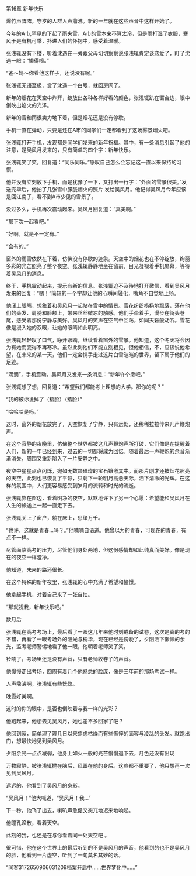 ﻿第16章 新年快乐

爆竹声阵阵，守岁的人群人声鼎沸。新的一年就在这些声音中这样开始了。

今年的A市,罕见的下起了雨夹雪，A市的雪本来不算太冷，但是雨打湿了衣服，寒风于是有机可乘，扑进人们的怀抱中，感受着温暖。

张浅辄没有下楼，听着沈遇在一旁跟父母切切察察说张浅辄肯定谈恋爱了，盯了沈遇一眼：“懒得喷。”

“爸～妈～你看他这样子，还说没有呢。”

张浅辄无语至极，赏了沈遇一个白眼，就回房间了。

新年的烟花在天空中炸开，绽放出各种各样好看的颜色，张浅辄趴在窗台边，眼中倒映出焰火的光泽。

新年的雪和雨很卖力地下着，但是烟花还是没有停歇。

手机一直在弹动，只要是还在A市的同学们一定都看到了这场雾景烟火吧。

张浅辄打开手机，发现都是同学们发来的新年祝福。其中，有一条消息引起了他的注意，是吴风月发来的，只有简单的四个字：新年快乐。

张浅辄笑了笑，回复道：“同乐同乐。”感叹自己怎么会忘记这一直以来保持的习惯。

他并没有立刻放下手机，而是犹豫了一下，又打出一行字：“外面的雪景很美。”发送完毕后，他拍了几张雪中朦胧烟火的照片 发给吴风月。他记得吴风月今年应该是回江南了，看不到A市少见的雪景了。

没过多久，手机再次震动起来。吴风月回复道：“真美啊。”

“那下次一起看吧。”

“好啊，就是不一定有。”

“会有的。”

窗外的雨雪依然在下着，仿佛没有停歇的迹象。天空中的烟花也在不停绽放，绚丽多彩的光芒照亮了整个夜空。张浅辄静静地坐在窗前，目光凝视着手机屏幕，等待着吴风月的消息。

终于，手机震动起来，提示有新的信息。张浅辄迫不及待地打开微信，看到吴风月发来的回复：“嗯！”简短的一个字却让他的心瞬间融化，嘴角不自觉地上扬。

他闭上眼睛，想象着和吴风月一起站在雪中的情景。雪花纷纷扬扬地飘落，落在他们的头发、肩膀和脸颊上，带来丝丝微凉的触感。他们手牵着手，漫步在街头巷尾，感受着那份宁静与美好。吴风月的笑声在空气中回荡，如同天籁般动听。雪花像是浸入她的双眼，让她的眼睛如此明亮。

张浅辄轻轻叹了口气，睁开眼睛，继续看着窗外的雪景。他知道，这个冬天将会因为有她而变得不再寒冷。虽然此刻他们不能立刻相见，但他相信，不，应该说他希望，在未来的某一天，他们一定会携手走过这片白雪皑皑的世界，留下属于他们的足迹。

“滴滴”，手机震动。吴风月又发来一条消息：“新年许个愿吧。”

张浅辄想了想，回复道：“希望我们都能考上理想的大学。那你的呢？”

“我的被你说掉了（捂脸）（捂脸）”

“哈哈哈是吗。”

这时，窗外的烟花放完了，天空恢复了宁静，只有远处，还稀稀拉拉传来几声鞭炮声。

在这个寂静的夜晚里，仿佛整个世界都被这几声鞭炮声所打破，它们像是在提醒着人们，新的一年已经到来，过去的一切都将成为回忆。随着最后一声鞭炮的余音渐渐消失，周围又重新陷入了一片安静之中。

夜空中星星点点闪烁，宛如无数颗璀璨的宝石镶嵌其中。而那片刚才还被烟花照亮的天空，此刻也已恢复了平静，只剩下一轮明月高悬天际，洒下清冷的光辉。在这样的氛围中，人们更容易感受到岁月的流转和时光的流逝。

张浅辄靠在窗边，看着明净的夜空，默默地许下了另一个心愿：希望能和吴风月在人生的旅途上一起一直走下去。

张浅辄关上了窗户，躺在床上，思绪万千。

“也许，这就是青春…吗？。”他喃喃自语道。他曾以为的青春，可现在的青春，有点不一样。

尽管面临高考的压力，尽管他们身处两地，但这份感情却如此纯真而美好。像是现在的夜空一样澄净。

他知道，未来的路还很长。

在这个特殊的新年夜里，张浅辄的心中充满了希望和憧憬。

他拿起手机，对着自己来了一张自拍。

“那就祝我，新年快乐吧。”

数月后

张浅辄在高考考场上，最后看了一眼这几年来他时刻戒备的试卷，这次是真的考的不错，再看了一眼考场外的阳光与桐华，现在已经是傍晚了，夕阳洒下懒懒的余光，监考老师警惕地看了他一眼，他朝着老师笑了笑。

铃响了，考场里还是没有声音，只有老师收卷子的声音。

他慢慢走出考场，四周有着几个他熟悉的脸庞，像是三年前的那场考试一样。

人声鼎沸啊，张浅辄有些恍惚。

晚霞好美啊。

这时的你的眼中，是否也倒映着与我一样的光彩？

他跑起来，他想去见吴风月，她也差不多回家了吧？

他回到家，简单理了理几日以来焦虑枯燥而有些憔悴的面容与凌乱的头发。就跑出门，想最快地见到吴风月。

夕阳余光一点点减弱，他身上如火一般的光芒慢慢退下去，月色还没有出现

万物寂静，被张浅辄抛在脑后，风跟在他的身后。这些都不重要了，他只想再一次见到吴风月。

远远的，他看到了吴风月的身影。

“吴风月！”他大喊道，“吴风月！我…”

下一秒，他飞了出去，喇叭声急促又突兀地迟来地响起。

他瞳孔涣散，看着天空。

此刻的我，也还是在与你看着同一处天空吧 。

很可惜，他在这个世界上的最后听到的不是吴风月的声音，他看到的也不是吴风月的脸，他看到一片虚空，听到了一句莫名其妙的话。

“间客3172650906031209档案开启中……世界梦化中……”

